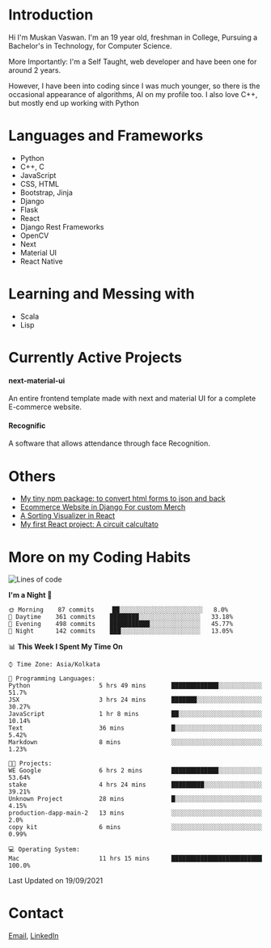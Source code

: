 <!-- - I’m currently working on:
&nbsp;&nbsp;&nbsp;&nbsp;&nbsp;&nbsp; *Circuits*[https://muskanvaswan.github.io/circuits] which, as the name suggests,  is a calculator for solving circuits with ease. This is my first React project
#### I’m currently learning : 
&nbsp;&nbsp;&nbsp;&nbsp;&nbsp;&nbsp; React.js
#### Ask me about:
&nbsp;&nbsp;&nbsp;&nbsp;&nbsp;&nbsp; Anything
#### How to reach me:
&nbsp;&nbsp;&nbsp;&nbsp;&nbsp;&nbsp; Email[mailto:muskanvaswan@gmail.com] LinkedIn[https://www.linkedin.com/in/muskan-vaswan?lipi=urn%3Ali%3Apage%3Ad_flagship3_profile_view_base_contact_details%3B%2FQpdlv5fQ12Ru4DkW2TysA%3D%3D]
#### Pronouns:
&nbsp;&nbsp;&nbsp;&nbsp;&nbsp;&nbsp; Her -->

# Introduction
Hi I'm Muskan Vaswan.
I'm an 19 year old,
freshman in College,
Pursuing a Bachelor's in Technology, for Computer Science.

More Importantly: I'm a Self Taught, web developer and have been one for around 2 years.

However, I have been into coding since I was much younger, so there is the occasional appearance of algorithms, AI on my profile too. I also love C++, but mostly end up working with Python


# Languages and Frameworks

- Python
- C++, C
- JavaScript
- CSS, HTML 
- Bootstrap, Jinja
- Django
- Flask
- React 
- Django Rest Frameworks
- OpenCV
- Next
- Material UI
- React Native

# Learning and Messing with 

- Scala 
- Lisp

# Currently Active Projects

#### next-material-ui
An entire frontend template made with next and material UI for a complete E-commerce website.

#### Recognific
A software that allows attendance through face Recognition.

# Others
- [My tiny npm package: to convert html forms to json and back](https://www.npmjs.com/package/forms-dynamically)
- [Ecommerce Website in Django For custom Merch](https://merch-commerce.herokuapp.com/)
- [A Sorting Visualizer in React](https://muskanvaswan.github.io/SortingVisualizer/)
- [My first React project: A circuit calcultato](https://muskanvaswan.github.io/circuits)

# More on my Coding Habits

<!--START_SECTION:waka-->
![Lines of code](https://img.shields.io/badge/From%20Hello%20World%20I%27ve%20Written-402851%20lines%20of%20code-blue)

**I'm a Night 🦉** 

```text
🌞 Morning    87 commits     ██░░░░░░░░░░░░░░░░░░░░░░░   8.0% 
🌆 Daytime    361 commits    ████████░░░░░░░░░░░░░░░░░   33.18% 
🌃 Evening    498 commits    ███████████░░░░░░░░░░░░░░   45.77% 
🌙 Night      142 commits    ███░░░░░░░░░░░░░░░░░░░░░░   13.05%

```


📊 **This Week I Spent My Time On** 

```text
⌚︎ Time Zone: Asia/Kolkata

💬 Programming Languages: 
Python                   5 hrs 49 mins       █████████████░░░░░░░░░░░░   51.7% 
JSX                      3 hrs 24 mins       ███████░░░░░░░░░░░░░░░░░░   30.27% 
JavaScript               1 hr 8 mins         ██░░░░░░░░░░░░░░░░░░░░░░░   10.14% 
Text                     36 mins             █░░░░░░░░░░░░░░░░░░░░░░░░   5.42% 
Markdown                 8 mins              ░░░░░░░░░░░░░░░░░░░░░░░░░   1.23%

🐱‍💻 Projects: 
WE Google                6 hrs 2 mins        █████████████░░░░░░░░░░░░   53.64% 
stake                    4 hrs 24 mins       █████████░░░░░░░░░░░░░░░░   39.21% 
Unknown Project          28 mins             █░░░░░░░░░░░░░░░░░░░░░░░░   4.15% 
production-dapp-main-2   13 mins             ░░░░░░░░░░░░░░░░░░░░░░░░░   2.0% 
copy kit                 6 mins              ░░░░░░░░░░░░░░░░░░░░░░░░░   0.99%

💻 Operating System: 
Mac                      11 hrs 15 mins      █████████████████████████   100.0%

```


 Last Updated on 19/09/2021
<!--END_SECTION:waka-->

# Contact

[Email](mailto:muskanvaswan@gmail.com), [LinkedIn](https://www.linkedin.com/in/muskan-vaswan?lipi=urn%3Ali%3Apage%3Ad_flagship3_profile_view_base_contact_details%3B%2FQpdlv5fQ12Ru4DkW2TysA%3D%3D)



